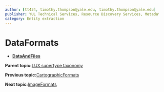 ```yaml
---
author: [tt434, timothy.thompson@yale.edu, timothy.thompson@yale.edu]
publisher: YUL Technical Services, Resource Discovery Services, Metadata Services Unit
category: Entity extraction
---
```


# DataFormats

-   **[DataAndFiles](../../concepts/supertypes/dataandfiles.md)**  


**Parent topic:**[LUX supertype taxonomy](../../concepts/supertypes/supertypes.md)

**Previous topic:**[CartographicFormats](../../concepts/supertypes/cartographicformats.md)

**Next topic:**[ImageFormats](../../concepts/supertypes/imageformats.md)

